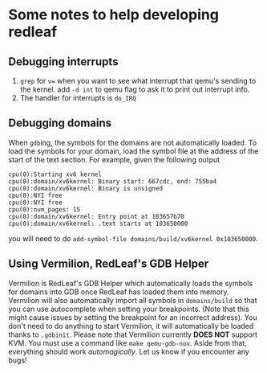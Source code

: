 # Some notes to help developing redleaf

## Debugging interrupts
1. `grep` for `v=` when you want to see what interrupt that qemu's sending to the kernel. add `-d int` to qemu flag to ask it to print out interrupt info.
2. The handler for interrupts is `do_IRQ`

## Debugging domains
When `gdb`ing, the symbols for the domains are not automatically loaded.
To load the symbols for your domain, load the symbol file at the address of the start of the text section.
For example, given the following output
```
cpu(0):Starting xv6 kernel
cpu(0):domain/xv6kernel: Binary start: 667cdc, end: 755ba4 
cpu(0):domain/xv6kernel: Binary is unsigned
cpu(0):NYI free
cpu(0):NYI free
cpu(0):num_pages: 15
cpu(0):domain/xv6kernel: Entry point at 103657b70
cpu(0):domain/xv6kernel: .text starts at 103650000
```
you will need to do `add-symbol-file domains/build/xv6kernel 0x103650000`.

## Using Vermilion, RedLeaf's GDB Helper
Vermilion is RedLeaf's GDB Helper which automatically loads the symbols for domains into GDB once RedLeaf has loaded them into memory. 
Vermilion will also automatically import all symbols in `domains/build` so that you can use autocomplete when setting your breakpoints. 
(Note that this might cause issues by setting the breakpoint for an incorrect address). 
You don't need to do anything to start Vermilion, it will automatically be loaded thanks to `.gdbinit`.
Please note that Vermilion currently **DOES NOT** support KVM. You must use a command like `make qemu-gdb-nox`.
Aside from that, everything should work *automagically*. Let us know if you encounter any bugs!
